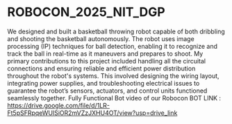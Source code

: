 # ROBOCON_2025_NIT_DGP
We designed and built a basketball throwing robot capable of both dribbling and shooting the basketball autonomously. The robot uses image processing (IP) techniques for ball detection, enabling it to recognize and track the ball in real-time as it maneuvers and prepares to shoot. My primary contributions to this project included handling all the circuital connections and ensuring reliable and efficient power distribution throughout the robot's systems. This involved designing the wiring layout, integrating power supplies, and troubleshooting electrical issues to guarantee the robot’s sensors, actuators, and control units functioned seamlessly together.
Fully Functional Bot video of our Robocon BOT
LINK : https://drive.google.com/file/d/1LR-Ft5pSFRpqeWUlSiOR2mVZzJXHU4OT/view?usp=drive_link
